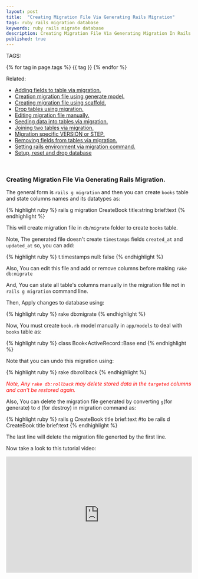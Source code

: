```yaml
---
layout: post
title:  "Creating Migration File Via Generating Rails Migration"
tags: ruby rails migration database 
keywords: ruby rails migrate database
description: Creating Migration File Via Generating Migration In Rails Application.
published: true
---
```


   TAGS:
   
   {% for tag in page.tags %} {{ tag }} {% endfor %}

Related:
<ul>
<li><a href="/2016/04/28/adding_fields_to_table_via_migration.html">Adding fields to table via migration.</a></li>
<li><a href="/2016/04/28/creating_migrating_file_using_generating-_model.html">Creation migration file using generate model.</a></li>
<li><a href="/2016/04/28/creating_migrating_file_using_scaffold.html">Creating migration file using scaffold.</a></li>
<li><a href="/2016/04/28/drop_tables_using_migration.html">Drop tables using migration.</a></li>
<li><a href="/2016/04/28/editing_migration_manually.html">Editing migration file manually.<a></li>
<li><a href="/2016/04/28/seeding_tables_in_migration.html">Seeding data into tables via migration.</a></li>
<li><a href="/2016/04/28/joining_two_tables_via_migration.html">Joining two tables via migration.</a></li>
<li><a href="/2016/04/28/migrating_specific_version_or_step.html">Migration specific VERSION or STEP.</a></li>
<li><a href="/2016/04/28/removing_fields_from_tables_via_migration.html">Removing fields from tables via migration.</a></li>
<li><a href="/2016/04/28/setting_rails_environment_via_migration.html">Setting rails environment via migration command.</a></li>
<li><a href="/2016/04/28/setup_reset_and_drop_database.html">Setup, reset and drop database</a></li>
</ul>


<br>
<h3>Creating Migration File Via Generating Rails Migration.</h3>

The general form is `rails g migration` and then you can create `books` table and state columns names and its datatypes as:

{% highlight ruby %}
rails g migration CreateBook title:string brief:text
{% endhighlight %}

This will create migration file in `db/migrate` folder to create `books` table.

Note, The generated file doesn't create `timestamps` fields `created_at` and `updated_at` so, you can add:

{% highlight ruby %}
t.timestamps null: false
{% endhighlight %}

Also, You can edit this file and add or remove columns before making `rake db:migrate`

And, You can state all table's columns manually in the migration file not in `rails g migration` command line.

Then, Apply changes to database using:

{% highlight ruby %}
rake db:migrate
{% endhighlight %}

Now, You must create `book.rb` model manually in `app/models` to deal with `books` table as:

{% highlight ruby %}
class Book<ActiveRecord::Base
end
{% endhighlight %}

Note that you can undo this migration using:

{% highlight ruby %}
rake db:rollback
{% endhighlight %}

<i style="color:red;">Note, Any `rake db:rollback` may delete stored data in the `targeted` columns and can't be restored again.</i>

Also, You can delete the migration file generated by converting `g`(for generate) to `d` (for destroy) in migration command as:
 
{% highlight ruby %}
rails g CreateBook title brief:text
#to be
rails d CreateBook title brief:text
{% endhighlight %}

The last line will delete the migration file generted by the first line.

Now take a look to this tutorial video:

<iframe width="100%" height="315" src="https://www.youtube.com/embed/TdIQmThzN84" frameborder="0" allowfullscreen></iframe>
